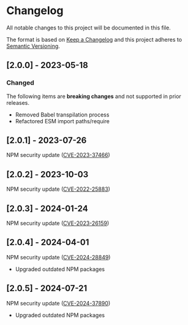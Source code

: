 # Changelog

All notable changes to this project will be documented in this file.

The format is based on [Keep a Changelog](https://keepachangelog.com/en/1.0.0) and this project adheres to [Semantic Versioning](https://semver.org/spec/v2.0.0.html).

## [2.0.0] - 2023-05-18

### Changed

The following items are **breaking changes** and not supported in prior releases.

- Removed Babel transpilation process
- Refactored ESM import paths/require

## [2.0.1] - 2023-07-26

NPM security update ([CVE-2023-37466](https://github.com/advisories/GHSA-cchq-frgv-rjh5))

## [2.0.2] - 2023-10-03

NPM security update ([CVE-2022-25883](https://github.com/advisories/GHSA-c2qf-rxjj-qqgw))

## [2.0.3] - 2024-01-24

NPM security update ([CVE-2023-26159](https://github.com/advisories/GHSA-jchw-25xp-jwwc))

## [2.0.4] - 2024-04-01

NPM security update ([CVE-2024-28849](https://github.com/advisories/GHSA-cxjh-pqwp-8mfp))

- Upgraded outdated NPM packages

## [2.0.5] - 2024-07-21

NPM security update ([CVE-2024-37890](https://github.com/advisories/GHSA-3h5v-q93c-6h6q))

- Upgraded outdated NPM packages
